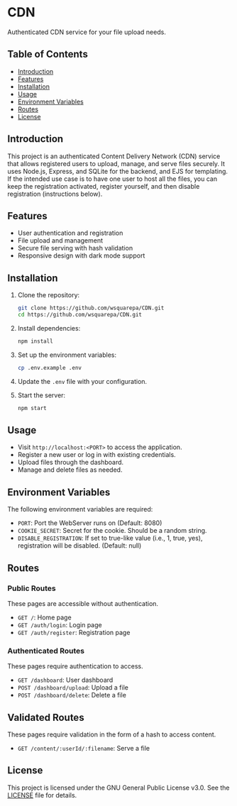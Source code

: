 # CDN

Authenticated CDN service for your file upload needs.

## Table of Contents

- [Introduction](#introduction)
- [Features](#features)
- [Installation](#installation)
- [Usage](#usage)
- [Environment Variables](#environment-variables)
- [Routes](#routes)
- [License](#license)

## Introduction

This project is an authenticated Content Delivery Network (CDN) service that allows registered users to upload, manage, and serve files securely. It uses Node.js, Express, and SQLite for the backend, and EJS for templating.  
If the intended use case is to have one user to host all the files, you can keep the registration activated, register yourself, and then disable registration (instructions below).

## Features

- User authentication and registration
- File upload and management
- Secure file serving with hash validation
- Responsive design with dark mode support

## Installation

1. Clone the repository:
    ```sh
    git clone https://github.com/wsquarepa/CDN.git
    cd https://github.com/wsquarepa/CDN.git
    ```

2. Install dependencies:
    ```sh
    npm install
    ```

3. Set up the environment variables:
    ```sh
    cp .env.example .env
    ```

4. Update the `.env` file with your configuration.

5. Start the server:
    ```sh
    npm start
    ```

## Usage

- Visit `http://localhost:<PORT>` to access the application.
- Register a new user or log in with existing credentials.
- Upload files through the dashboard.
- Manage and delete files as needed.

## Environment Variables

The following environment variables are required:

- `PORT`: Port the WebServer runs on (Default: 8080)
- `COOKIE_SECRET`: Secret for the cookie. Should be a random string.
- `DISABLE_REGISTRATION`: If set to true-like value (i.e., 1, true, yes), registration will be disabled. (Default: null)

## Routes

### Public Routes
These pages are accessible without authentication.  
  
- `GET /`: Home page
- `GET /auth/login`: Login page
- `GET /auth/register`: Registration page

### Authenticated Routes
These pages require authentication to access.  
  
- `GET /dashboard`: User dashboard
- `POST /dashboard/upload`: Upload a file
- `POST /dashboard/delete`: Delete a file

## Validated Routes
These pages require validation in the form of a hash to access content.  
  
- `GET /content/:userId/:filename`: Serve a file

## License

This project is licensed under the GNU General Public License v3.0. See the [LICENSE](LICENSE) file for details.